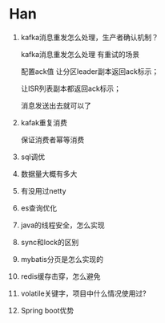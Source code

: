 # Han

1. kafka消息重发怎么处理，生产者确认机制？

   kafka消息重发怎么处理  有重试的场景

   配置ack值   让分区leader副本返回ack标示；

   让ISR列表副本都返回ack标示；

   消息发送出去就可以了   

2. kafak重复消费

   保证消费者幂等消费

3. sql调优

   

4. 数据量大概有多大

   

5. 有没用过netty

   

6. es查询优化

   

7. java的线程安全，怎么实现

   

8. sync和lock的区别

   

9. mybatis分页是怎么实现的

   

10. redis缓存击穿，怎么避免

    

11. volatile关键字，项目中什么情况使用过?

    

12. Spring boot优势